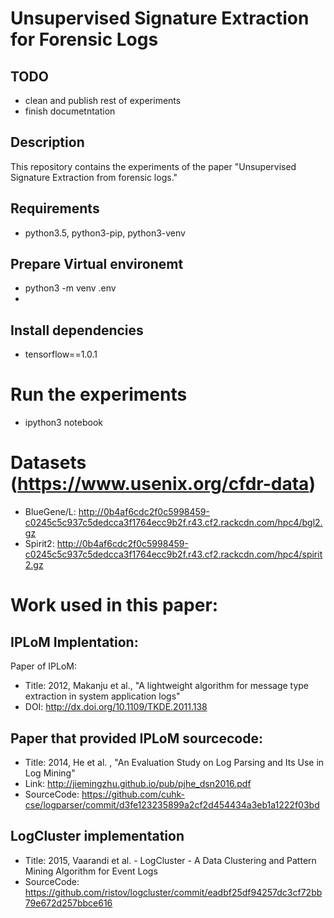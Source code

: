 # Unsupervised Signature Extraction for Forensic Logs
## TODO
* clean and publish rest of experiments
* finish documetntation


## Description
This repository contains the experiments of the paper "Unsupervised Signature Extraction from forensic logs."



## Requirements
* python3.5, python3-pip, python3-venv

## Prepare Virtual environemt
* python3 -m venv .env
*

## Install dependencies
* tensorflow==1.0.1


# Run the experiments
* ipython3 notebook

# Datasets (https://www.usenix.org/cfdr-data)
* BlueGene/L: http://0b4af6cdc2f0c5998459-c0245c5c937c5dedcca3f1764ecc9b2f.r43.cf2.rackcdn.com/hpc4/bgl2.gz
* Spirit2: http://0b4af6cdc2f0c5998459-c0245c5c937c5dedcca3f1764ecc9b2f.r43.cf2.rackcdn.com/hpc4/spirit2.gz


# Work used in this paper:
## IPLoM Implentation:
Paper of IPLoM:
* Title: 2012, Makanju et al.,  "A lightweight algorithm for message type extraction in system application logs"
* DOI: http://dx.doi.org/10.1109/TKDE.2011.138

## Paper that provided IPLoM sourcecode:
* Title: 2014, He et al. , "An Evaluation Study on Log Parsing and Its Use in Log Mining"
* Link: http://jiemingzhu.github.io/pub/pjhe_dsn2016.pdf
* SourceCode: https://github.com/cuhk-cse/logparser/commit/d3fe123235899a2cf2d454434a3eb1a1222f03bd

## LogCluster implementation
* Title: 2015, Vaarandi et al. - LogCluster - A Data Clustering and Pattern Mining Algorithm for Event Logs
* SourceCode: https://github.com/ristov/logcluster/commit/eadbf25df94257dc3cf72bb79e672d257bbce616
